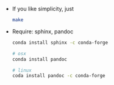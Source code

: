 - If you like simplicity, just
    ```bash
    make
    ```

- Require: sphinx, pandoc

    ```bash
    conda install sphinx -c conda-forge

    # osx
    conda install pandoc

    # linux
    coda install pandoc -c conda-forge
    ````

